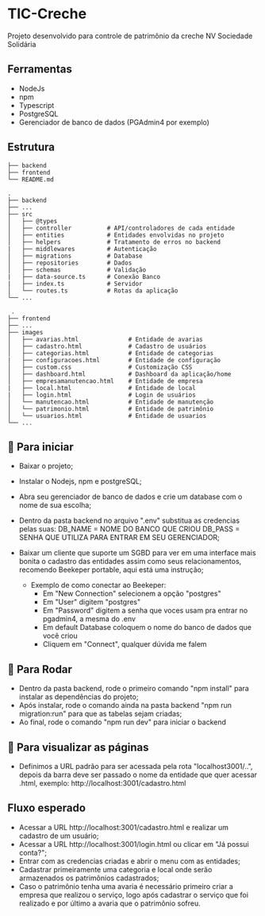 # TIC-Creche

Projeto desenvolvido para controle de patrimônio da creche NV Sociedade Solidária

## Ferramentas

- NodeJs
- npm
- Typescript
- PostgreSQL
- Gerenciador de banco de dados (PGAdmin4 por exemplo)

## Estrutura

    ├── backend                    
    ├── frontend                     
    └── README.md
    
    .
    ├── backend
    ├── ...
    ├── src
    │   ├── @types
    │   ├── controller          # API/controladores de cada entidade
    │   ├── entities            # Entidades envolvidas no projeto
    │   ├── helpers             # Tratamento de erros no backend
    |   ├── middlewares         # Autenticação
    │   ├── migrations          # Database
    │   ├── repositories        # Dados
    │   ├── schemas             # Validação
    |   ├── data-source.ts      # Conexão Banco 
    |   ├── index.ts            # Servidor
    │   └── routes.ts           # Rotas da aplicação
    └── ...
    
     .
    ├── frontend
    ├── ...
    ├── images
    │   ├── avarias.html              # Entidade de avarias
    │   ├── cadastro.html             # Cadastro de usuários
    │   ├── categorias.html           # Entidade de categorias
    |   ├── configuracoes.html        # Entidade de configuração
    │   ├── custom.css                # Customização CSS
    │   ├── dashboard.html            # Dashboard da aplicação/home
    │   ├── empresamanutencao.html    # Entidade de empresa
    |   ├── local.html                # Entidade de local
    |   ├── login.html                # Login de usuários
    │   └── manutencao.html           # Entidade de manutenção
    │   └── patrimonio.html           # Entidade de patrimônio
    │   └── usuarios.html             # Entidade de usuarios
    └── ...
    
    
## 🚀 Para iniciar

- Baixar o projeto;

- Instalar o Nodejs, npm e postgreSQL;

- Abra seu gerenciador de banco de dados e crie um database com o nome de sua escolha;

- Dentro da pasta backend no arquivo ".env" substitua as credencias pelas suas:
DB_NAME = NOME DO BANCO QUE CRIOU
DB_PASS = SENHA QUE UTILIZA PARA ENTRAR EM SEU GERENCIADOR;

- Baixar um cliente que suporte um SGBD para ver em uma interface mais bonita o cadastro das entidades assim como seus relacionamentos, recomendo Beekeper portable, aqui está uma instrução;
  - Exemplo de como conectar ao Beekeper:
    - Em "New Connection" selecionem a opção "postgres"
    - Em "User" digitem "postgres"
    - Em "Password" digitem a senha que voces usam pra entrar no pgadmin4, a mesma do .env
    - Em default Database coloquem o nome do banco de dados que você criou
    - Cliquem em "Connect", qualquer dúvida me falem

## 🚀 Para Rodar

- Dentro da pasta backend, rode o primeiro comando "npm install" para instalar as dependências do projeto;
- Após instalar, rode o comando ainda na pasta backend "npm run migration:run" para que as tabelas sejam criadas;
- Ao final, rode o comando "npm run dev" para iniciar o backend


## 🚀 Para visualizar as páginas

- Definimos a URL padrão para ser acessada pela rota "localhost3001/..", depois da barra deve ser passado o nome da entidade que quer acessar .html, exemplo: http://localhost:3001/cadastro.html

## Fluxo esperado

- Acessar a URL http://localhost:3001/cadastro.html e realizar um cadastro de um usuário;
- Acessar a URL http://localhost:3001/login.html ou clicar em "Já possui conta?";
- Entrar com as credencias criadas e abrir o menu com as entidades;
- Cadastrar primeiramente uma categoria e local onde serão armazenados os patrimônios cadastrados;
- Caso o patrimônio tenha uma avaria é necessário primeiro criar a empresa que realizou o serviço, logo após cadastrar o serviço que foi realizado e por último a avaria que o patrimônio sofreu.











    
